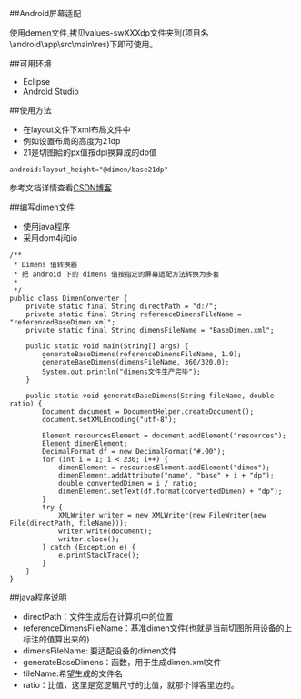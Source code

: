 ##Android屏幕适配

使用demen文件,拷贝values-swXXXdp文件夹到(项目名\android\app\src\main\res)下即可使用。

##可用环境
* Eclipse
* Android Studio

##使用方法
* 在layout文件下xml布局文件中
* 例如设置布局的高度为21dp
* 21是切图給的px值按dpi换算成的dp值
```
android:layout_height="@dimen/base21dp"
```

参考文档详情查看[CSDN博客](http://blog.csdn.net/zhaoyw2008/article/details/46008513)


##编写dimen文件

* 使用java程序
* 采用dom4j和io
```
/**
 * Dimens 值转换器
 * 把 android 下的 dimens 值按指定的屏幕适配方法转换为多套
 *
 */
public class DimenConverter {
    private static final String directPath = "d:/";
    private static final String referenceDimensFileName = "referencedBaseDimen.xml";
    private static final String dimensFileName = "BaseDimen.xml";

    public static void main(String[] args) {
        generateBaseDimens(referenceDimensFileName, 1.0);
        generateBaseDimens(dimensFileName, 360/320.0);
        System.out.println("dimens文件生产完毕");
    }

    public static void generateBaseDimens(String fileName, double ratio) {
        Document document = DocumentHelper.createDocument();
        document.setXMLEncoding("utf-8");

        Element resourcesElement = document.addElement("resources");
        Element dimenElement;
        DecimalFormat df = new DecimalFormat("#.00");
        for (int i = 1; i < 230; i++) {
            dimenElement = resourcesElement.addElement("dimen");
            dimenElement.addAttribute("name", "base" + i + "dp");
            double convertedDimen = i / ratio;
            dimenElement.setText(df.format(convertedDimen) + "dp");
        }
        try {
            XMLWriter writer = new XMLWriter(new FileWriter(new File(directPath, fileName)));
            writer.write(document);
            writer.close();
        } catch (Exception e) {
            e.printStackTrace();
        }
    }
}
```

##java程序说明
* directPath：文件生成后在计算机中的位置
* referenceDimensFileName：基准dimen文件(也就是当前切图所用设备的上标注的值算出来的)
* dimensFileName: 要适配设备的dimen文件
* generateBaseDimens：函数，用于生成dimen.xml文件
* fileName:希望生成的文件名
* ratio：比值，这里是宽逻辑尺寸的比值，就那个博客里边的。


